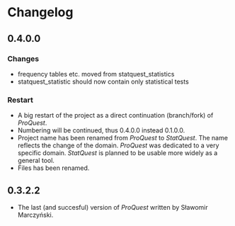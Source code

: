 # Changelog

## 0.4.0.0

### Changes

- frequency tables etc. moved from statquest_statistics
- statquest_statistic should now contain only statistical tests

### Restart

- A big restart of the project as a direct continuation (branch/fork) of *ProQuest*.
- Numbering will be continued, thus 0.4.0.0 instead 0.1.0.0.
- Project name has been renamed from *ProQuest* to *StatQuest*.
  The name reflects the change of the domain. *ProQuest* was
  dedicated to a very specific domain. *StatQuest* is planned
  to be usable more widely as a general tool.
- Files has been renamed.

## 0.3.2.2

- The last (and succesful) version of *ProQuest* 
  written by Sławomir Marczyński.
